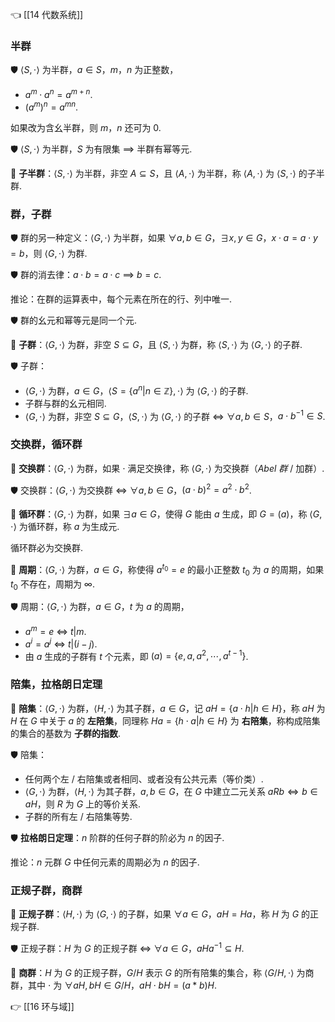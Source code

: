 👈 [[14 代数系统]]

### 半群

🛡️ $\langle S, \cdot \rangle$ 为半群，$a \in S$，$m$，$n$ 为正整数，

- $a^m \cdot a^n = a^{m + n}$.
- $(a^m)^n = a^{m n}$.

如果改为含幺半群，则 $m$，$n$ 还可为 $0$.

🛡️ $\langle S, \cdot \rangle$ 为半群，$S$ 为有限集 $\implies$ 半群有幂等元.

💎 **子半群**：$\langle S, \cdot \rangle$ 为半群，非空 $A \subseteq S$，且 $\langle A, \cdot \rangle$ 为半群，称 $\langle A, \cdot \rangle$ 为 $\langle S, \cdot \rangle$ 的子半群.

### 群，子群

🛡️ 群的另一种定义：$\langle G, \cdot \rangle$ 为半群，如果 $\forall a, b \in G$，$\exists x, y \in G$，$x \cdot a = a \cdot y = b$，则 $\langle G, \cdot \rangle$ 为群.

🛡️ 群的消去律：$a \cdot b = a \cdot c$ $\implies$ $b = c$.

推论：在群的运算表中，每个元素在所在的行、列中唯一.

🛡️ 群的幺元和幂等元是同一个元.

💎 **子群**：$\langle G, \cdot \rangle$ 为群，非空 $S \subseteq G$，且 $\langle S, \cdot \rangle$ 为群，称 $\langle S, \cdot \rangle$ 为 $\langle G, \cdot \rangle$ 的子群.

🛡️ 子群：

- $\langle G, \cdot \rangle$ 为群，$a \in G$，$\langle S = \{a^n | n \in {\mathbb{Z}}\}, \cdot \rangle$ 为 $\langle G, \cdot \rangle$ 的子群.
- 子群与群的幺元相同.
- $\langle G, \cdot \rangle$ 为群，非空 $S \subseteq G$，$\langle S, \cdot \rangle$ 为 $\langle G, \cdot \rangle$ 的子群 $\iff$ $\forall a, b \in S$，$a \cdot b^{-1} \in S$.

### 交换群，循环群

💎 **交换群**：$\langle G, \cdot \rangle$ 为群，如果 $\cdot$ 满足交换律，称 $\langle G, \cdot \rangle$ 为交换群（*Abel 群* / 加群）.

🛡️ 交换群：$\langle G, \cdot \rangle$ 为交换群 $\iff$ $\forall a, b \in G$，$(a \cdot b)^2 = a^2 \cdot b^2$.

💎 **循环群**：$\langle G, \cdot \rangle$ 为群，如果 $\exists a \in G$，使得 $G$ 能由 $a$ 生成，即 $G = (a)$，称 $\langle G, \cdot \rangle$ 为循环群，称 $a$ 为生成元.

循环群必为交换群.

💎 **周期**：$\langle G, \cdot \rangle$ 为群，$a \in G$，称使得 $a^{t_0} = e$ 的最小正整数 $t_0$ 为 $a$ 的周期，如果 $t_0$ 不存在，周期为 $\infty$.

🛡️ 周期：$\langle G, \cdot \rangle$ 为群，$a \in G$，$t$ 为 $a$ 的周期，

- $a^m = e$ $\iff$ $t | m$.
- $a^i = a^j$ $\iff$ $t | (i - j)$.
- 由 $a$ 生成的子群有 $t$ 个元素，即 $(a) = \{e, a, a^2, \cdots, a^{t - 1}\}$.

### 陪集，拉格朗日定理

💎 **陪集**：$\langle G, \cdot \rangle$ 为群，$\langle H, \cdot \rangle$ 为其子群，$a \in G$，记 $a H = \{a \cdot h | h \in H\}$，称 $a H$ 为 $H$ 在 $G$ 中关于 $a$ 的 **左陪集**，同理称 $H a = \{h \cdot a | h \in H\}$ 为 **右陪集**，称构成陪集的集合的基数为 **子群的指数**.

🛡️ 陪集：

- 任何两个左 / 右陪集或者相同、或者没有公共元素（等价类）.
- $\langle G, \cdot \rangle$ 为群，$\langle H, \cdot \rangle$ 为其子群，$a, b \in G$，在 $G$ 中建立二元关系 $aRb \Leftrightarrow b \in a H$，则 $R$ 为 $G$ 上的等价关系.
- 子群的所有左 / 右陪集等势.

🛡️ **拉格朗日定理**：$n$ 阶群的任何子群的阶必为 $n$ 的因子.

推论：$n$ 元群 $G$ 中任何元素的周期必为 $n$ 的因子.

### 正规子群，商群

💎 **正规子群**：$\langle H, \cdot \rangle$ 为 $\langle G, \cdot \rangle$ 的子群，如果 $\forall a \in G$，$a H = H a$，称 $H$ 为 $G$ 的正规子群.

🛡️ 正规子群：$H$ 为 $G$ 的正规子群 $\iff$ $\forall a \in G$，$a H a^{-1} \subseteq H$.

💎 **商群**：$H$ 为 $G$ 的正规子群，$G / H$ 表示 $G$ 的所有陪集的集合，称 $\langle G / H, \cdot \rangle$ 为商群，其中 $\cdot$ 为 $\forall a H, b H \in G / H$，$a H \cdot b H = (a * b) H$.

👉 [[16 环与域]]